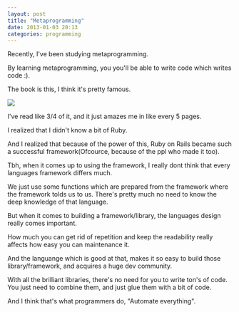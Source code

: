 ```yaml
---
layout: post
title: "Metaprogramming"
date: 2013-01-03 20:13
categories: programming
---
```


Recently, I've been studying metaprogramming.

By learning metaprogramming, you you'll be able to write code which writes code :).

The book is this, I think it's pretty famous.

<a href="http://www.amazon.co.jp/gp/product/1934356476/ref=as_li_ss_il?ie=UTF8&tag=takehiro0740-22&linkCode=as2&camp=247&creative=7399&creativeASIN=1934356476"><img border="0" src="http://ws.assoc-amazon.jp/widgets/q?_encoding=UTF8&Format=_SL110_&ASIN=1934356476&MarketPlace=JP&ID=AsinImage&WS=1&tag=takehiro0740-22&ServiceVersion=20070822" ></a><img src="http://www.assoc-amazon.jp/e/ir?t=takehiro0740-22&l=as2&o=9&a=1934356476" width="1" height="1" border="0" alt="" style="border:none !important; margin:0px !important;" />


I've read like 3/4 of it, and it just amazes me in like every 5 pages.

I realized that I didn't know a bit of Ruby.

And I realized that because of the power of this, Ruby on Rails became such a successful framework(Ofcource, because of the ppl who made it too).


Tbh, when it comes up to using the framework, I really dont think that every languages framework differs much.

We just use some functions which are prepared from the framework where the framework tolds us to us.
There's pretty much no need to know the deep knowledge of that language.


But when it comes to building a framework/library, the languages design really comes important.


How much you can get rid of repetition and keep the readability really affects how easy you can maintenance it.

And the languange which is good at that, makes it so easy to build those library/framework, and acquires a huge dev community.


With all the brilliant libraries, there's no need for you to write ton's of code.
You just need to combine them, and just glue them with a bit of code.

And I think that's what programmers do, "Automate everything".
